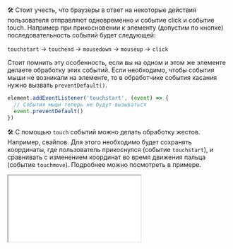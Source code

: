 🛠 Стоит учесть, что браузеры в ответ на некоторые действия пользователя отправляют одновременно и событие click и событие touch. Например при прикосновении к элементу (допустим по кнопке) последовательность событий будет следующей:

`touchstart` → `touchend` → `mousedown` → `mouseup` → `click`

Стоит помнить эту особенность, если вы на одном и этом же элементе делаете обработку этих событий. Если необходимо, чтобы события мыши не возникали на элементе, то в обработчике события касания нужно вызвать `preventDefault()`.

```js
element.addEventListener('touchstart', (event) => {
  // События мыши теперь не будут вызываться
  event.preventDefault()
})
```

🛠 С помощью `touch` событий можно делать обработку жестов. Например, свайпов. Для этого необходимо будет сохранять координаты, где пользователь прикоснулся (событие `touchstart`), и сравнивать с изменением координат во время движения пальца (событие `touchmove`). Подробнее можно посмотреть в примере.

 <iframe title="" src="../demos/Windrushfarer-KKgZGEq/index.html"></iframe>
